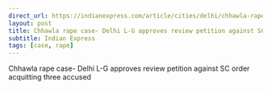 ```yaml
---
direct_url: https://indianexpress.com/article/cities/delhi/chhawla-rape-case-delhi-l-g-approves-review-petition-against-sc-order-acquitting-three-accused-8280604/
layout: post
title: Chhawla rape case- Delhi L-G approves review petition against SC order acquitting three accused
subtitle: Indian Express
tags: [case, rape]
---
```


Chhawla rape case- Delhi L-G approves review petition against SC order acquitting three accused